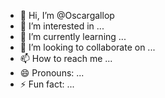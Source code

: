 - 👋 Hi, I’m @Oscargallop
- 👀 I’m interested in ...
- 🌱 I’m currently learning ...
- 💞️ I’m looking to collaborate on ...
- 📫 How to reach me ...
- 😄 Pronouns: ...
- ⚡ Fun fact: ...

<!---
Oscargallop/Oscargallop is a ✨ special ✨ repository because its `README.md` (this file) appears on your GitHub profile.
You can click the Preview link to take a look at your changes.
--->

